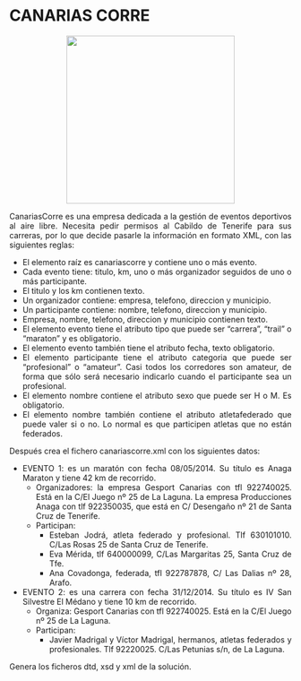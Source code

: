 <div align="justify">

# CANARIAS CORRE


<div align="center">
  <img width="300px" src="https://www.maratonesespana.es/wp-content/uploads/2020/07/salida-maraton-tenerife.jpg">
</div>

  CanariasCorre es una empresa dedicada a la gestión de eventos deportivos al aire libre. Necesita pedir permisos al Cabildo de Tenerife para sus carreras, por lo que decide pasarle la información en formato XML, con las siguientes reglas:
  - El elemento raíz es canariascorre y contiene uno o más evento.
  - Cada evento tiene: titulo, km, uno o más organizador seguidos de uno o más
  participante.
  - El titulo y los km contienen texto.
  - Un organizador contiene: empresa, telefono, direccion y municipio.
  - Un participante contiene: nombre, telefono, direccion y municipio.
  - Empresa, nombre, telefono, direccion y municipio contienen texto.
  - El elemento evento tiene el atributo tipo que puede ser “carrera”, “trail” o
  “maraton” y es obligatorio.
  - El elemento evento también tiene el atributo fecha, texto obligatorio.
  - El elemento participante tiene el atributo categoria que puede ser “profesional” o
  “amateur”. Casi todos los corredores son amateur, de forma que sólo será
  necesario indicarlo cuando el participante sea un profesional.
  - El elemento nombre contiene el atributo sexo que puede ser H o M. Es
  obligatorio.
  - El elemento nombre también contiene el atributo atletafederado que puede valer
  si o no. Lo normal es que participen atletas que no están federados.

  Después crea el fichero canariascorre.xml con los siguientes datos:
  - EVENTO 1: es un maratón con fecha 08/05/2014. Su título es Anaga Maraton y tiene 42 km de recorrido.
    - Organizadores: la empresa Gesport Canarias con tfl 922740025. Está en la C/El Juego nº 25 de La Laguna. La empresa Producciones Anaga con tlf 922350035, que está en C/ Desengaño nº 21 de Santa Cruz de Tenerife.
    - Participan:
      - Esteban Jodrá, atleta federado y profesional. Tlf 630101010. C/Las Rosas 25 de Santa Cruz de Tenerife.
      - Eva Mérida, tlf 640000099, C/Las Margaritas 25, Santa Cruz de Tfe.
      - Ana Covadonga, federada, tfl 922787878, C/ Las Dalias nº 28, Arafo.
  - EVENTO 2: es una carrera con fecha 31/12/2014. Su título es IV San Silvestre El Médano y tiene 10 km de recorrido.
    - Organiza: Gesport Canarias con tfl 922740025. Está en la C/El Juego nº 25 de La Laguna.
    - Participan:
      - Javier Madrigal y Víctor Madrigal, hermanos, atletas federados y profesionales. Tlf 92220025. C/Las Petunias s/n, de La Laguna.

Genera los ficheros dtd, xsd y xml de la solución.

